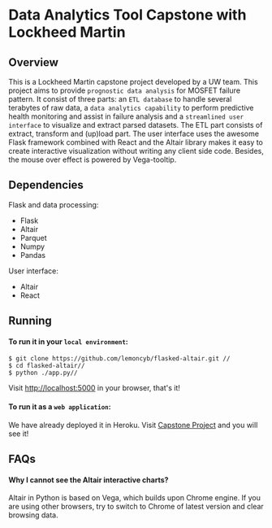 Data Analytics Tool Capstone with Lockheed Martin 
====
Overview
-----
This is a Lockheed Martin capstone project developed by a UW team. This project aims to provide `prognostic data analysis` for MOSFET  failure pattern. It consist of three parts: an `ETL database` to handle several terabytes of raw data, a `data analytics capability` to perform predictive health monitoring and assist in failure analysis and a `streamlined user interface` to visualize and extract parsed datasets. The ETL part consists of extract, transform and (up)load part. The user interface uses the awesome Flask framework combined with React and the Altair library makes it easy to create interactive visualization without writing any client side code. Besides, the mouse over effect is powered by Vega-tooltip.

Dependencies
----
Flask and data processing:
* Flask
* Altair
* Parquet
* Numpy
* Pandas

User interface:
* Altair
* React

Running
----
#### To run it in your `local environment`:
```
$ git clone https://github.com/lemoncyb/flasked-altair.git //
$ cd flasked-altair//
$ python ./app.py//
```
Visit [http://localhost:5000](http://localhost:5000) in your browser, that's it!
#### To run it as a `web application`:
We have already deployed it in Heroku. Visit [Capstone Project](https://capstone-lm.herokuapp.com/) and you will see it!

FAQs
----
#### Why I cannot see the Altair interactive charts?
Altair in Python is based on Vega, which builds upon Chrome engine. If you are using other browsers, try to switch to Chrome of latest version and clear browsing data.
